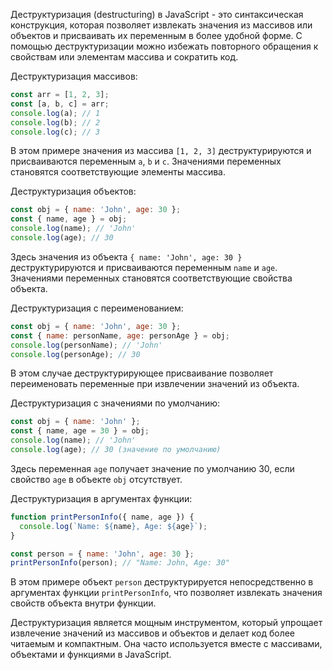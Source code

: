 Деструктуризация (destructuring) в JavaScript - это синтаксическая конструкция, которая позволяет извлекать значения из массивов или объектов и присваивать их переменным в более удобной форме. С помощью деструктуризации можно избежать повторного обращения к свойствам или элементам массива и сократить код.

Деструктуризация массивов:
```javascript
const arr = [1, 2, 3];
const [a, b, c] = arr;
console.log(a); // 1
console.log(b); // 2
console.log(c); // 3
```

В этом примере значения из массива `[1, 2, 3]` деструктурируются и присваиваются переменным `a`, `b` и `c`. Значениями переменных становятся соответствующие элементы массива.

Деструктуризация объектов:
```javascript
const obj = { name: 'John', age: 30 };
const { name, age } = obj;
console.log(name); // 'John'
console.log(age); // 30
```

Здесь значения из объекта `{ name: 'John', age: 30 }` деструктурируются и присваиваются переменным `name` и `age`. Значениями переменных становятся соответствующие свойства объекта.

Деструктуризация с переименованием:
```javascript
const obj = { name: 'John', age: 30 };
const { name: personName, age: personAge } = obj;
console.log(personName); // 'John'
console.log(personAge); // 30
```

В этом случае деструктурирующее присваивание позволяет переименовать переменные при извлечении значений из объекта.

Деструктуризация с значениями по умолчанию:
```javascript
const obj = { name: 'John' };
const { name, age = 30 } = obj;
console.log(name); // 'John'
console.log(age); // 30 (значение по умолчанию)
```

Здесь переменная `age` получает значение по умолчанию 30, если свойство `age` в объекте `obj` отсутствует.

Деструктуризация в аргументах функции:
```javascript
function printPersonInfo({ name, age }) {
  console.log(`Name: ${name}, Age: ${age}`);
}

const person = { name: 'John', age: 30 };
printPersonInfo(person); // "Name: John, Age: 30"
```

В этом примере объект `person` деструктурируется непосредственно в аргументах функции `printPersonInfo`, что позволяет извлекать значения свойств объекта внутри функции.

Деструктуризация является мощным инструментом, который упрощает извлечение значений из массивов и объектов и делает код более читаемым и компактным. Она часто используется вместе с массивами, объектами и функциями в JavaScript.